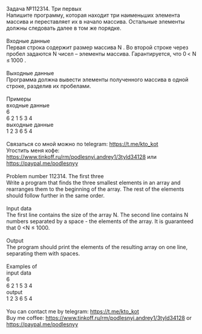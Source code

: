 Задача №112314. Три первых<br />Напишите программу, которая находит три наименьших элемента массива и переставляет их в начало массива. Остальные элементы должны следовать далее в том же порядке.<br /><br />Входные данные<br />Первая строка содержит размер массива N . Во второй строке через пробел задаются N чисел – элементы массива. Гарантируется, что 0 < N ≤ 1000 .<br /><br />Выходные данные<br />Программа должна вывести элементы полученного массива в одной строке, разделив их пробелами.<br /><br />Примеры<br />входные данные<br />6<br />6 2 1 5 3 4<br />выходные данные<br />1 2 3 6 5 4<br /><br />Связаться со мной можно по telegram: https://t.me/kto_kot<br />Угостить меня кофе: https://www.tinkoff.ru/rm/podlesnyi.andrey1/3tyld34128 или https://paypal.me/podlesnyy<br /><br />Problem number 112314. The first three<br />Write a program that finds the three smallest elements in an array and rearranges them to the beginning of the array. The rest of the elements should follow further in the same order.<br /><br />Input data<br />The first line contains the size of the array N. The second line contains N numbers separated by a space - the elements of the array. It is guaranteed that 0 <N ≤ 1000.<br /><br />Output<br />The program should print the elements of the resulting array on one line, separating them with spaces.<br /><br />Examples of<br />input data<br />6<br />6 2 1 5 3 4<br />output<br />1 2 3 6 5 4<br /><br /> You can contact me by telegram: https://t.me/kto_kot <br /> Buy me coffee: https://www.tinkoff.ru/rm/podlesnyi.andrey1/3tyld34128 or https://paypal.me/podlesnyy